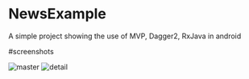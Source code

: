 # NewsExample
A simple project showing the use of MVP, Dagger2, RxJava in android

#screenshots

![master](https://user-images.githubusercontent.com/16631131/26982002-95e74522-4d3f-11e7-950c-74edcb4134bb.jpg) ![detail](https://user-images.githubusercontent.com/16631131/26982010-9c42241e-4d3f-11e7-8e24-3c7edcb03159.jpg)
